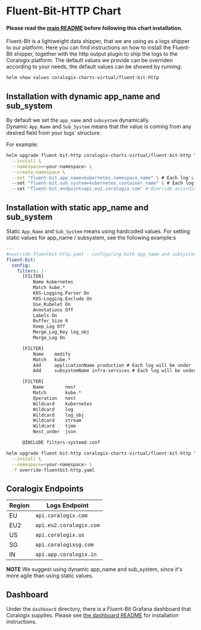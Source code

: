# Fluent-Bit-HTTP Chart
#### Please read the [main README](https://github.com/coralogix/eng-integrations/blob/master/README.md) before following this chart installation.

Fluent-Bit is a lightweight data shipper, that we are using as a logs shipper to our platform.
Here you can find instructions on how to install the Fluent-Bit shipper, together with the http output plugin to ship the logs to the Coralogix platform.
The default values we provide can be overriden according to your needs, the default values can be showed by running:
```bash
helm show values coralogix-charts-virtual/fluent-bit-http
```

## Installation with dynamic app_name and sub_system
By default we set the `app_name` and `subsystem` dynamically.  
Dynamic `App_Name` and `Sub_System` means that the value is coming from any desired field from your logs' structure.

For example:
```bash
helm upgrade fluent-bit-http coralogix-charts-virtual/fluent-bit-http \
  --install \
  --namespace=<your-namespace> \
  --create-namespace \
  --set "fluent-bit.app_name=kubernetes.namespace_name" \ # Each log's app_name will be fetched from the fluentbit record's 'kubernetes.namespace_name' value.
  --set "fluent-bit.sub_system=kubernetes.container_name" \ # Each log's subsystem will be fetched from the fluentbit record's 'kubernetes.container_name' value.
  --set "fluent-bit.endpoint=api.eu2.coralogix.com" # Override according to your account's region. 
```

## Installation with static app_name and sub_system
Static `App_Name` and `Sub_System` means using hardcoded values.
For setting static values for app_name / subsystem, see the following example:s

```yaml
---
#override-fluentbit-http.yaml - configuring both app_name and subsystem as static values
fluent-bit:  
  config:
    filters: |-
      [FILTER]
          Name kubernetes
          Match kube.*
          K8S-Logging.Parser On
          K8S-Logging.Exclude On
          Use_Kubelet On
          Annotations Off
          Labels On
          Buffer_Size 0
          Keep_Log Off
          Merge_Log_Key log_obj
          Merge_Log On

      [FILTER]
          Name    modify
          Match   kube.*
          Add     applicationName production # Each log will be under 'production' application name 
          Add     subsystemName infra-services # Each log will be under 'infra-services' subsystem  

      [FILTER]
          Name        nest
          Match       kube.*
          Operation   nest
          Wildcard    kubernetes
          Wildcard    log
          Wildcard    log_obj
          Wildcard    stream
          Wildcard    time
          Nest_under  json

      @INCLUDE filters-systemd.conf
```

```bash
helm upgrade fluent-bit-http coralogix-charts-virtual/fluent-bit-http \
  --install \
  --namespace=<your-namespace> \
  -f override-fluentbit-http.yaml
```

## Coralogix Endpoints

| Region  | Logs Endpoint
|---------|------------------------------------------|
| EU      | `api.coralogix.com`                      |
| EU2     | `api.eu2.coralogix.com`                  |
| US      | `api.coralogix.us`                       |
| SG      | `api.coralogixsg.com`                    |
| IN      | `api.app.coralogix.in`                   |

**NOTE**
We suggest using dynamic app_name and sub_system, since it's more agile than using static values.

## Dashboard
Under the `dashboard` directory, there is a Fluent-Bit Grafana dashboard that Coralogix supplies.
Please see [the dashboard README](https://github.com/coralogix/eng-integrations/blob/master/fluent-bit/dashboard) for installation instructions.
